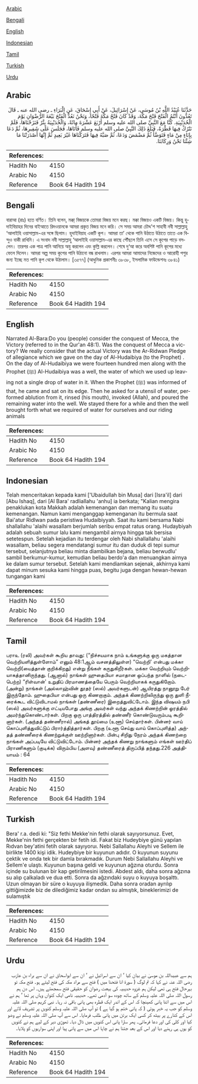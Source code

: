 [Arabic](#arabic)

[Bengali](#bengali)

[English](#english)

[Indonesian](#indonesian)

[Tamil](#tamil)

[Turkish](#turkish)

[Urdu](#urdu)

## Arabic


<div dir="rtl" lang="ar" style={{fontSize:'larger',backgroundColor:'#f8f9fa',padding:20}}>
حَدَّثَنَا عُبَيْدُ اللَّهِ بْنُ مُوسَى، عَنْ إِسْرَائِيلَ، عَنْ أَبِي إِسْحَاقَ، عَنِ الْبَرَاءِ ـ رضى الله عنه ـ قَالَ تَعُدُّونَ أَنْتُمُ الْفَتْحَ فَتْحَ مَكَّةَ، وَقَدْ كَانَ فَتْحُ مَكَّةَ فَتْحًا، وَنَحْنُ نَعُدُّ الْفَتْحَ بَيْعَةَ الرُّضْوَانِ يَوْمَ الْحُدَيْبِيَةِ‏.‏ كُنَّا مَعَ النَّبِيِّ صلى الله عليه وسلم أَرْبَعَ عَشْرَةَ مِائَةً، وَالْحُدَيْبِيَةُ بِئْرٌ فَنَزَحْنَاهَا، فَلَمْ نَتْرُكْ فِيهَا قَطْرَةً، فَبَلَغَ ذَلِكَ النَّبِيَّ صلى الله عليه وسلم فَأَتَاهَا، فَجَلَسَ عَلَى شَفِيرِهَا، ثُمَّ دَعَا بِإِنَاءٍ مِنْ مَاءٍ فَتَوَضَّأَ ثُمَّ مَضْمَضَ وَدَعَا، ثُمَّ صَبَّهُ فِيهَا فَتَرَكْنَاهَا غَيْرَ بَعِيدٍ ثُمَّ إِنَّهَا أَصْدَرَتْنَا مَا شِئْنَا نَحْنُ وَرِكَابَنَا‏.‏
</div>
<div style={{backgroundColor:'#f8f9fa',padding:20, marginBottom: 10}}><table> <thead> <tr> <th>References:</th> <th></th> </tr> </thead> <tbody><tr><td>Hadith No</td><td>4150</td></tr><tr><td>Arabic No</td><td>4150</td></tr><tr><td>Reference</td><td>Book 64 Hadith 194</td></tr></tbody></table></div>

## Bengali


<div dir="ltr" lang="bn" style={{fontSize:'larger',backgroundColor:'#f8f9fa',padding:20}}>
বারাআ (রাঃ) হতে বর্ণিত। তিনি বলেন, মক্কা্ বিজয়কে তোমরা বিজয় মনে করছ। মক্কা বিজয়ও একটি বিজয়। কিন্তু হুদাইবিয়াহর দিনের বাইআতে রিদওয়ানকে আমরা প্রকৃত বিজয় মনে করি। সে সময় আমরা চৌদ্দ’শ সাহাবী নবী সাল্লাল্লাহু ‘আলাইহি ওয়াসাল্লাম-এর সঙ্গে ছিলাম। হুদাইবিয়াহ একটি কূপ। আমরা তা’ থেকে পানি উঠাতে উঠাতে তাতে এক বিন্দুও বাকী রাখিনি। এ সংবাদ নবী সাল্লাল্লাহু ‘আলাইহি ওয়াসাল্লাম-এর কাছে পৌঁছলে তিনি এসে সে কূপের পাড়ে বসলেন। তারপর এক পাত্র পানি আনিয়ে অযু করলেন এবং কুল্লি করলেন। শেষে দু‘আ করে অবশিষ্ট পানি কূপের মধ্যে ফেলে দিলেন। আমরা অল্প সময় কূপের পানি উঠানো বন্ধ রাখলাম। এরপর আমরা আমাদের নিজেদের ও আরোহী পশুর জন্য ইচ্ছে মত পানি কূপ থেকে উঠালাম। [৩৫৭৭] (আধুনিক প্রকাশনীঃ ৩৮৩৮, ইসলামিক ফাউন্ডেশনঃ ৩৮৪১)
</div>
<div style={{backgroundColor:'#f8f9fa',padding:20, marginBottom: 10}}><table> <thead> <tr> <th>References:</th> <th></th> </tr> </thead> <tbody><tr><td>Hadith No</td><td>4150</td></tr><tr><td>Arabic No</td><td>4150</td></tr><tr><td>Reference</td><td>Book 64 Hadith 194</td></tr></tbody></table></div>

## English


<div dir="ltr" lang="en" style={{fontSize:'larger',backgroundColor:'#f8f9fa',padding:20}}>
Narrated Al-Bara:Do you (people) consider the conquest of Mecca, the Victory (referred to in the Qur'an 48:1). Was the conquest of Mecca a victory? We really consider that the actual Victory was the Ar-Ridwan Pledge of allegiance which we gave on the day of Al-Hudaibiya (to the Prophet) . On the day of Al-Hudaibiya we were fourteen hundred men along with the Prophet (ﷺ) Al-Hudaibiya was a well, the water of which we used up leaving not a single drop of water in it. When the Prophet (ﷺ) was informed of that, he came and sat on its edge. Then he asked for a utensil of water, performed ablution from it, rinsed (his mouth), invoked (Allah), and poured the remaining water into the well. We stayed there for a while and then the well brought forth what we required of water for ourselves and our riding animals
</div>
<div style={{backgroundColor:'#f8f9fa',padding:20, marginBottom: 10}}><table> <thead> <tr> <th>References:</th> <th></th> </tr> </thead> <tbody><tr><td>Hadith No</td><td>4150</td></tr><tr><td>Arabic No</td><td>4150</td></tr><tr><td>Reference</td><td>Book 64 Hadith 194</td></tr></tbody></table></div>

## Indonesian


<div dir="ltr" lang="id" style={{fontSize:'larger',backgroundColor:'#f8f9fa',padding:20}}>
Telah menceritakan kepada kami ['Ubaidullah bin Musa] dari [Isra'il] dari [Abu Ishaq], dari [Al Bara' radliallahu 'anhu] ia berkata; "Kalian mengira penaklukan kota Makkah adalah kemenangan dan memang itu suatu kemenangan. Namun kami menganggap kemenganan itu bermula saat Bai'atur Ridlwan pada peristiwa Hudaibiyyah. Saat itu kami bersama Nabi shallallahu 'alaihi wasallam berjumlah seribu empat ratus orang. Hudaybiyah adalah sebuah sumur lalu kami mengambil airnya hingga tak bersisa setetespun. Setelah kejadian itu terdengar oleh Nabi shallallahu 'alaihi wasallam, beliau segera mendatangi sumur itu dan duduk di tepi sumur tersebut, selanjutnya beliau minta diambilkan bejana, beliau berwudlu' sambil berkumur-kumur, kemudian beliau berdo'a dan menuangkan airnya ke dalam sumur tersebut. Setelah kami mendiamkan sejenak, akhirnya kami dapat minum sesuka kami hingga puas, begitu juga dengan hewan-hewan tungangan kami
</div>
<div style={{backgroundColor:'#f8f9fa',padding:20, marginBottom: 10}}><table> <thead> <tr> <th>References:</th> <th></th> </tr> </thead> <tbody><tr><td>Hadith No</td><td>4150</td></tr><tr><td>Arabic No</td><td>4150</td></tr><tr><td>Reference</td><td>Book 64 Hadith 194</td></tr></tbody></table></div>

## Tamil


<div dir="ltr" lang="ta" style={{fontSize:'larger',backgroundColor:'#f8f9fa',padding:20}}>
பராஉ (ரலி) அவர்கள் கூறிய தாவது: (“நிச்சயமாக நாம் உங்களுக்கு ஒரு மகத்தான வெற்றியளித்துள்ளோம்” எனும் 48:1ஆம் வசனத்திலுள்ள) “வெற்றி' என்பது மக்கா வெற்றி(யைத்தான் குறிக்கிறது) என்று நீங்கள் கருதுகிறீர்கள். மக்கா வெற்றியும் வெற்றியாகத்தானிருந்தது. (ஆனால்) நாங்கள் ஹுதைபியா சமாதான ஒப்பந்த நாளில் (நடைபெற்ற) “ரிள்வான்' உறுதிப் பிரமாணத்தையே பெரும் வெற்றியாகக் கருதுகிறோம். (அன்று) நாங்கள் (அல்லாஹ்வின் தூதர் (ஸல்) அவர்களுடன்) ஆயிரத்து நானூறு பேர் இருந்தோம். ஹுதைபியா என்பது ஒரு கிணறாகும். அந்தக் கிணற்றிலிருந்து ஒரு துளி நீரைக்கூட விட்டுவிடாமல் நாங்கள் (தண்ணீரை) இறைத்துவிட்டோம். இந்த விஷயம் நபி (ஸல்) அவர்களுக்கு எட்டியபோது அங்கு அவர்கள் வந்து அந்தக் கிணற்றின் ஓரத்தில் அமர்ந்துகொண்டார்கள். பிறகு ஒரு பாத்திரத்தில் தண்ணீர் கொண்டுவரும்படி கூறினார்கள். (அந்தத் தண்ணீரால்) அங்கத் தூய்மை (உளூ) செய்தார்கள். பின்னர் வாய் கொப்புளித்துவிட்டுப் பிரார்த்தித்தார்கள். பிறகு (உளூ செய்து வாய் கொப்புளித்த) அந்தத் தண்ணீரைக் கிணற்றுக்குள் ஊற்றினார்கள். பின்பு சிறிது நேரம் அந்தக் கிணற்றை நாங்கள் அப்படியே விட்டுவிட்டோம். பின்னர் அந்தக் கிணறு நாங்களும் எங்கள் ஊர்திப் பிராணிகளும் (குடிக்க) விரும்பிய (அளவு) தண்ணீரைத் திருப்பித் தந்தது.226 அத்தியாயம் : 64
</div>
<div style={{backgroundColor:'#f8f9fa',padding:20, marginBottom: 10}}><table> <thead> <tr> <th>References:</th> <th></th> </tr> </thead> <tbody><tr><td>Hadith No</td><td>4150</td></tr><tr><td>Arabic No</td><td>4150</td></tr><tr><td>Reference</td><td>Book 64 Hadith 194</td></tr></tbody></table></div>

## Turkish


<div dir="ltr" lang="tr" style={{fontSize:'larger',backgroundColor:'#f8f9fa',padding:20}}>
Bera' r.a. dedi ki: "Siz fethi Mekke'nin fethi olarak sayıyorsunuz. Evet, Mekke'nin fethi gerçekten bir fetih idi. Fakat biz Hudeybiye günü yapılan Rıdvan bey'atini fetih olarak sayıyoruı. Nebi Sallallahu Aleyhi ve Sellem ile birlikte 1400 kişi idik. Hudeybiye bir kuyunun adıdır. O kuyunun suyunu çektik ve onda tek bir damla bırakmadık. Durum Nebi Sallallahu Aleyhi ve Sellem'e ulaştı. Kuyunun başına geldi ve kuyunun ağzına oturdu. Sonra içinde su bulunan bir kap getirilmesini istedi. Abdest aldı, daha sonra ağzına su alıp çalkaladı ve dua etti. Sonra da ağzındaki suyu o kuyuya boşalttı. Uzun olmayan bir süre o kuyuya ilişmedik. Daha sonra oradan ayrılıp gittiğimizde biz de dilediğimiz kadar ondan su almıştık, bineklerimizi de sulamıştık
</div>
<div style={{backgroundColor:'#f8f9fa',padding:20, marginBottom: 10}}><table> <thead> <tr> <th>References:</th> <th></th> </tr> </thead> <tbody><tr><td>Hadith No</td><td>4150</td></tr><tr><td>Arabic No</td><td>4150</td></tr><tr><td>Reference</td><td>Book 64 Hadith 194</td></tr></tbody></table></div>

## Urdu


<div dir="rtl" lang="ur" style={{fontSize:'larger',backgroundColor:'#f8f9fa',padding:20}}>
ہم سے عبیداللہ بن موسیٰ نے بیان کیا ‘ ان سے اسرائیل نے ‘ ان سے ابواسحاق نے ان سے براء بن عازب رضی اللہ عنہ نے کہا کہ تم لوگ ( سورۃ انا فتحنا میں ) فتح سے مراد مکہ کی فتح لیتے ہو۔ فتح مکہ تو بہرحال فتح ہی تھی لیکن ہم غزوہ حدیبیہ کی بیعت رضوان کو حقیقی فتح سمجھتے ہیں۔ اس دن ہم رسول اللہ صلی اللہ علیہ وسلم کے ساتھ چودہ سو آدمی تھے۔ حدیبیہ نامی ایک کنواں وہاں پر تھا ‘ ہم نے اس میں سے اتنا پانی کھینچا کہ اس کے اندر ایک قطرہ بھی پانی باقی نہ رہا۔ نبی کریم صلی اللہ علیہ وسلم کو جب یہ خبر ہوئی ( کہ پانی ختم ہو گیا ہے ) تو آپ صلی اللہ علیہ وسلم کنویں پر تشریف لائے اور اس کے کنارے پر بیٹھ کر کسی ایک برتن میں پانی طلب فرمایا۔ اس سے آپ صلی اللہ علیہ وسلم نے وضو کیا اور کلی کی اور دعا فرمائی۔ پھر سارا پانی اس کنویں میں ڈال دیا۔ تھوڑی دیر کے لیے ہم نے کنویں کو یوں ہی رہنے دیا اور اس کے بعد جتنا ہم نے چاہا اس میں سے پانی پیا اور اپنی سواریوں کو پلایا۔
</div>
<div style={{backgroundColor:'#f8f9fa',padding:20, marginBottom: 10}}><table> <thead> <tr> <th>References:</th> <th></th> </tr> </thead> <tbody><tr><td>Hadith No</td><td>4150</td></tr><tr><td>Arabic No</td><td>4150</td></tr><tr><td>Reference</td><td>Book 64 Hadith 194</td></tr></tbody></table></div>